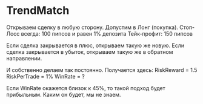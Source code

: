 # TrendMatch

Открываем сделку в любую сторону. Допустим в Лонг (покупка). Стоп-Лосс всегда: 100 пипсов и равен 1% депозита
Тейк-профит: 150 пипсов

Если сделка закрывается в плюс, открываем такую же новую.
Если сделка закрывается в убыток, открываем такую же в обратном направлении.

И собственно делаем так постоянно.
Получается здесь:
RiskReward = 1.5
RiskPerTrade = 1%
WinRate = ?

Если WinRate окажется близок к 45%, то такой подход будет прибыльным. Каким он будет, мы не знаем.
